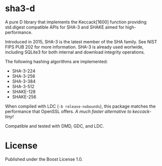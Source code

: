 # sha3-d

A pure D library that implements the Keccack[1600] function providing
std.digest compatible APIs for SHA-3 and SHAKE aimed for high-performance.

Introduced in 2015, SHA-3 is the latest member of the SHA family. See NIST FIPS
PUB 202 for more information. SHA-3 is already used worlwide, including SQLite3
for both internal and download integrity operations.

The following hashing algorithms are implemented:
- SHA-3-224
- SHA-3-256
- SHA-3-384
- SHA-3-512
- SHAKE-128
- SHAKE-256

When compiled with LDC (`-b release-nobounds`), this package matches the
performance that OpenSSL offers. _A much faster alternative to keccack-tiny!_

Compatible and tested with DMD, GDC, and LDC.

# License

Published under the Boost License 1.0.